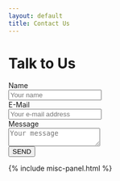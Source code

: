 ```yaml
---
layout: default
title: Contact Us
---
```


<div class="uk-grid">
  <!-- Left Column -->
  <div class="uk-width-3-4@m uk-margin-top">
    <h1>Talk to Us</h1>
    <form class="uk-form-stacked" method="POST" action="https://formspree.io/support@thegoldloop.com">
      <!-- TODO 
      <input type="hidden" name="_next" value="//site.io/thanks.html" />
      <input type="hidden" name="_subject" value="New submission!" />
      -->
      <div class="uk-margin">
        <label class="uk-form-label" for="form-stacked-text">Name</label>
        <div class="uk-form-controls">
          <input class="uk-input" type="text" name="name" placeholder="Your name"/>
        </div>
      </div>
      <div class="uk-margin">
        <label class="uk-form-label" for="form-stacked-text">E-Mail</label>
        <div class="uk-form-controls">
          <input class="uk-input" type="email" name="email" placeholder="Your e-mail address"/>
        </div>
      </div>
      <div class="uk-margin">
        <label class="uk-form-label" for="form-stacked-text">Message</label>
        <div class="uk-form-controls">
          <textarea class="uk-textarea" name="message" placeholder="Your message"></textarea>
        </div>
      </div>
      <div class="uk-margin">
        <input type="submit" value="SEND" class="uk-button uk-button-primary"/>
      </div>
    </form>
  </div>

  <!-- Right Column -->
  <div class="uk-width-1-4@m uk-text-center">
    {% include misc-panel.html %}
  </div>
</div>
